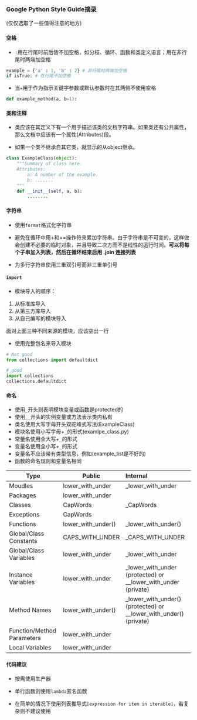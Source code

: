 ### Google Python Style Guide摘录

(仅仅选取了一些值得注意的地方)

#### 空格

- `:`用在行尾时前后皆不加空格，如分枝、循环、函数和类定义语言；用在非行尾时两端加空格

```python
example = {'a' : 1, 'b' : 2} # 非行尾时两端加空格
if isTrue: # 在行尾不加空格
```

- 当`=`用于作为指示关键字参数或默认参数时在其两侧不使用空格

```python
def example_method(a, b=1):
```

#### 类和注释

- 类应该在其定义下有一个用于描述该类的文档字符串。如果类还有公共属性，那么文档中应该有一个属性(Attributes)段。

- 如果一个类不继承自其它类，就显示的从object继承。

```python
class ExampleClass(object):
	"""Summary of class here.
	Attributes:
		a: A number of the example.
		b: .......
	"""
	def __init__(self, a, b):
		........
```

#### 字符串

- 使用`format`格式化字符串

- 避免在循环中用+和+=操作符来累加字符串。由于字符串是不可变的，这样做会创建不必要的临时对象，并且导致二次方而不是线性的运行时间。**可以将每个子串加入列表，然后在循环结束后用 .join 连接列表**

- 为多行字符串使用三重双引号而非三重单引号

#### `import`

- 模块导入的顺序：

1. 从标准库导入
2. 从第三方库导入
3. 从自己编写的模块导入

面对上面三种不同来源的模块，应该空出一行

- 使用完整包名来导入模块

```python
# Not good
from collections import defaultdict

# good
import collections
collections.defaultdict
```

#### 命名

- 使用`_`开头则表明模块变量或函数是protected的
- 使用`__`开头的实例变量或方法表示类内私有
- 类名使用大写字母开头双驼峰式写法(ExampleClass)
- 模块名使用小写字母+`_`的形式(examlpe_class.py)
- 常量名使用全大写+`_`的形式
- 变量名使用全小写+`_`的形式
- 变量名不应该带有类型信息，例如(example_list是不好的)
- 函数的命名规则和变量名相同


| Type                       | Public             | Internal                                 |
| -------------------------- | ------------------ | :--------------------------------------- |
| Moudles                    | lower_with_under   | _lower_with_under                        |
| Packages                   | lower_with_under   |                                          |
| Classes                    | CapWords           | _CapWords                                |
| Exceptions                 | CapWords           |                                          |
| Functions                  | lower_with_under() | _lower_with_under()                      |
| Global/Class Constants     | CAPS_WITH_UNDER    | _CAPS_WITH_UNDER                         |
| Global/Class Variables     | lower_with_under   | _lower_with_under                        |
| Instance Variables         | lower_with_under   | _lower_with_under (protected) or __lower_with_under (private) |
| Method Names               | lower_with_under() | _lower_with_under() (protected) or __lower_with_under() (private) |
| Function/Method Parameters | lower_with_under   |                                          |
| Local Variables            | lower_with_under   |                                          |

#### 代码建议

- 按需使用生产器

- 单行函数则使用`lambda`匿名函数

- 在简单的情况下使用列表推导式`[expression for item in iterable]`，若复杂则不建议使用